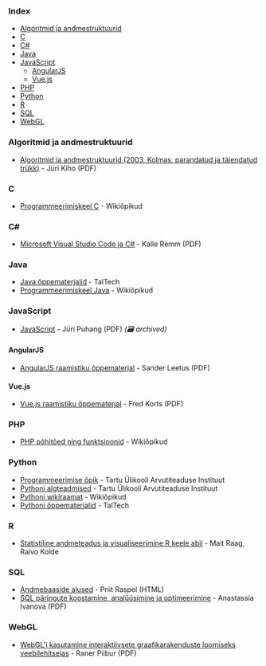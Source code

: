 ### Index

* [Algoritmid ja andmestruktuurid](#algoritmid-ja-andmestruktuurid)
* [C](#c)
* [C#](#csharp)
* [Java](#java)
* [JavaScript](#javascript)
    * [AngularJS](#angularjs)
    * [Vue.js](#vuejs)
* [PHP](#php)
* [Python](#python)
* [R](#r)
* [SQL](#sql)
* [WebGL](#webgl)


### Algoritmid ja andmestruktuurid

* [Algoritmid ja andmestruktuurid (2003, Kolmas, parandatud ja täiendatud trükk)](https://dspace.ut.ee/bitstream/handle/10062/16872/9985567676.pdf) - Jüri Kiho (PDF)


### C

* [Programmeerimiskeel C](https://et.wikibooks.org/wiki/Programmeerimiskeel_C) - Wikiõpikud


### <a id="csharp"></a>C\#

* [Microsoft Visual Studio Code ja C#](https://digiarhiiv.ut.ee/Ained/Doc/VFailid/CSharp_ja_VS.pdf) - Kalle Remm (PDF)


### Java

* [Java õppematerjalid](https://javadoc.pages.taltech.ee) - TalTech
* [Programmeerimiskeel Java](https://et.wikibooks.org/wiki/Programmeerimiskeel_Java) - Wikiõpikud


### JavaScript

* [JavaScript](https://web.archive.org/web/20200922201525/http://puhang.tpt.edu.ee/raamatud/JavaScript_konspekt.pdf) - Jüri Puhang (PDF) *(:card_file_box: archived)*


#### AngularJS

* [AngularJS raamistiku õppematerjal](https://www.cs.tlu.ee/teemad/get_file.php?id=400) - Sander Leetus (PDF)


#### Vue.js

* [Vue.js raamistiku õppematerjal](https://www.cs.tlu.ee/teemaderegister/get_file.php?id=715) - Fred Korts (PDF)


### PHP

* [PHP põhitõed ning funktsioonid](https://et.wikibooks.org/wiki/PHP) - Wikiõpikud


### Python

* [Programmeerimise õpik](https://progeopik.cs.ut.ee) - Tartu Ülikooli Arvutiteaduse Instituut
* [Pythoni algteadmised](https://courses.cs.ut.ee/MTAT.03.100/2012_fall/uploads/opik/00_eessona.html) - Tartu Ülikooli Arvutiteaduse Instituut
* [Pythoni wikiraamat](https://et.wikibooks.org/wiki/Python) - Wikiõpikud
* [Pythoni õppematerjalid](https://pydoc.pages.taltech.ee) - TalTech


### R

* [Statistiline andmeteadus ja visualiseerimine R keele abil](https://andmeteadus.github.io/2015/rakendustarkvara_R) - Mait Raag, Raivo Kolde


### SQL

* [Andmebaaside alused](https://enos.itcollege.ee/~priit/1.%20Andmebaasid/1.%20Loengumaterjalid) - Priit Raspel (HTML)
* [SQL päringute koostamine, analüüsimine  ja optimeerimine](https://comserv.cs.ut.ee/home/files/Ivanova_Informaatika_2017.pdf?study=ATILoputoo&reference=C408CC06DE4620A985CDF60C2678C97AE45017AB) - Anastassia Ivanova (PDF)


### WebGL

* [WebGL'i kasutamine interaktiivsete graafikarakenduste loomiseks veebilehitsejas](http://www.cs.tlu.ee/teemaderegister/get_file.php?id=351) - Raner Piibur (PDF)
